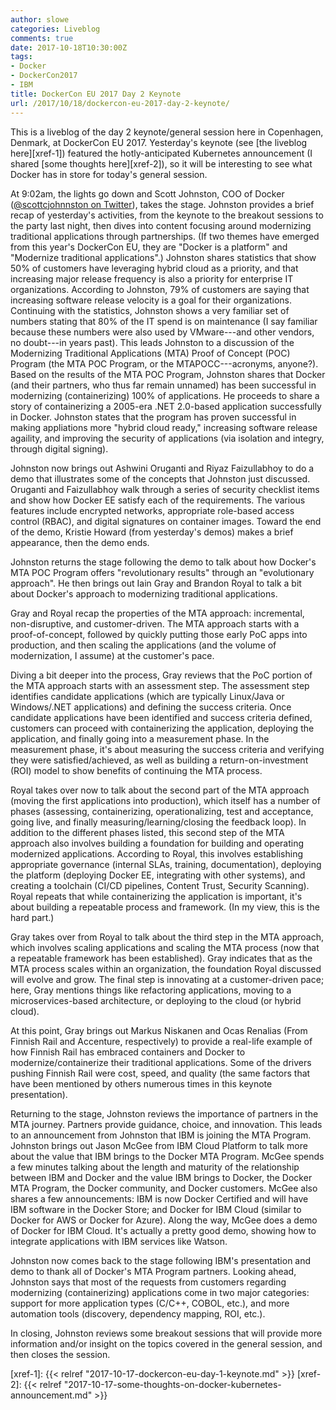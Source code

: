 ```yaml
---
author: slowe
categories: Liveblog
comments: true
date: 2017-10-18T10:30:00Z
tags:
- Docker
- DockerCon2017
- IBM
title: DockerCon EU 2017 Day 2 Keynote
url: /2017/10/18/dockercon-eu-2017-day-2-keynote/
---
```


This is a liveblog of the day 2 keynote/general session here in Copenhagen, Denmark, at DockerCon EU 2017. Yesterday's keynote (see [the liveblog here][xref-1]) featured the hotly-anticipated Kubernetes announcement (I shared [some thoughts here][xref-2]), so it will be interesting to see what Docker has in store for today's general session.<!--more-->

At 9:02am, the lights go down and Scott Johnston, COO of Docker ([@scottcjohnnston on Twitter][link-1]), takes the stage. Johnston provides a brief recap of yesterday's activities, from the keynote to the breakout sessions to the party last night, then dives into content focusing around modernizing traditional applications through partnerships. (If two themes have emerged from this year's DockerCon EU, they are "Docker is a platform" and "Modernize traditional applications".) Johnston shares statistics that show 50% of customers have leveraging hybrid cloud as a priority, and that increasing major release frequency is also a priority for enterprise IT organizations. According to Johnston, 79% of customers are saying that increasing software release velocity is a goal for their organizations. Continuing with the statistics, Johnston shows a very familiar set of numbers stating that 80% of the IT spend is on maintenance (I say familiar because these numbers were also used by VMware---and other vendors, no doubt---in years past). This leads Johnston to a discussion of the Modernizing Traditional Applications (MTA) Proof of Concept (POC) Program (the MTA POC Program, or the MTAPOCC---acronyms, anyone?). Based on the results of the MTA POC Program, Johnston shares that Docker (and their partners, who thus far remain unnamed) has been successful in modernizing (containerizing) 100% of applications. He proceeds to share a story of containerizing a 2005-era .NET 2.0-based application successfully in Docker. Johnston states that the program has proven successful in making appliations more "hybrid cloud ready," increasing software release agaility, and improving the security of applications (via isolation and integry, through digital signing).

Johnston now brings out Ashwini Oruganti and Riyaz Faizullabhoy to do a demo that illustrates some of the concepts that Johnston just discussed. Oruganti and Faizullabhoy walk through a series of security checklist items and show how Docker EE satisfy each of the requirements. The various features include encrypted networks, appropriate role-based access control (RBAC), and digital signatures on container images. Toward the end of the demo, Kristie Howard (from yesterday's demos) makes a brief appearance, then the demo ends.

Johnston returns the stage following the demo to talk about how Docker's MTA POC Program offers "revolutionary results" through an "evolutionary approach". He then brings out Iain Gray and Brandon Royal to talk a bit about Docker's approach to modernizing traditional applications.

Gray and Royal recap the properties of the MTA approach: incremental, non-disruptive, and customer-driven. The MTA approach starts with a proof-of-concept, followed by quickly putting those early PoC apps into production, and then scaling the applications (and the volume of modernization, I assume) at the customer's pace.

Diving a bit deeper into the process, Gray reviews that the PoC portion of the MTA approach starts with an assessment step. The assessment step identifies candidate applications (which are typically Linux/Java or Windows/.NET applications) and defining the success criteria. Once candidate applications have been identified and success criteria defined, customers can proceed with containerizing the application, deploying the application, and finally going into a measurement phase. In the measurement phase, it's about measuring the success criteria and verifying they were satisfied/achieved, as well as building a return-on-investment (ROI) model to show benefits of continuing the MTA process.

Royal takes over now to talk about the second part of the MTA approach (moving the first applications into production), which itself has a number of phases (assessing, containerizing, operationalizing, test and acceptance, going live, and finally measuring/learning/closing the feedback loop). In addition to the different phases listed, this second step of the MTA approach also involves building a foundation for building and operating modernized applications. According to Royal, this involves establishing appropriate governance (internal SLAs, training, documentation), deploying the platform (deploying Docker EE, integrating with other systems), and creating a toolchain (CI/CD pipelines, Content Trust, Security Scanning). Royal repeats that while containerizing the application is important, it's about building a repeatable process and framework. (In my view, this is the hard part.)

Gray takes over from Royal to talk about the third step in the MTA approach, which involves scaling applications and scaling the MTA process (now that a repeatable framework has been established). Gray indicates that as the MTA process scales within an organization, the foundation Royal discussed will evolve and grow. The final step is innovating at a customer-driven pace; here, Gray mentions things like refactoring applications, moving to a microservices-based architecture, or deploying to the cloud (or hybrid cloud).

At this point, Gray brings out Markus Niskanen and Ocas Renalias (From Finnish Rail and Accenture, respectively) to provide a real-life example of how Finnish Rail has embraced containers and Docker to modernize/containerize their traditional applications. Some of the drivers pushing Finnish Rail were cost, speed, and quality (the same factors that have been mentioned by others numerous times in this keynote presentation).

Returning to the stage, Johnston reviews the importance of partners in the MTA journey. Partners provide guidance, choice, and innovation. This leads to an announcement from Johnston that IBM is joining the MTA Program. Johnston brings out Jason McGee from IBM Cloud Platform to talk more about the value that IBM brings to the Docker MTA Program. McGee spends a few minutes talking about the length and maturity of the relationship between IBM and Docker and the value IBM brings to Docker, the Docker MTA Program, the Docker community, and Docker customers. McGee also shares a few announcements: IBM is now Docker Certified and will have IBM software in the Docker Store; and Docker for IBM Cloud (similar to Docker for AWS or Docker for Azure). Along the way, McGee does a demo of Docker for IBM Cloud. It's actually a pretty good demo, showing how to integrate applications with IBM services like Watson.

Johnston now comes back to the stage following IBM's presentation and demo to thank all of Docker's MTA Program partners. Looking ahead, Johnston says that most of the requests from customers regarding modernizing (containerizing) applications come in two major categories: support for more application types (C/C++, COBOL, etc.), and more automation tools (discovery, dependency mapping, ROI, etc.).

In closing, Johnston reviews some breakout sessions that will provide more information and/or insight on the topics covered in the general session, and then closes the session.



[link-1]: https://twitter.com/scottcjohnnston
[xref-1]: {{< relref "2017-10-17-dockercon-eu-day-1-keynote.md" >}}
[xref-2]: {{< relref "2017-10-17-some-thoughts-on-docker-kubernetes-announcement.md" >}}

